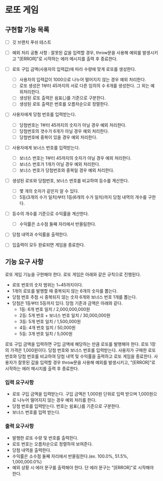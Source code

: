 # 로또 게임

## 구현할 기능 목록

- [ ] 깃 브랜치 푸쉬 테스트

- [ ] 예외 처리 공통 사항 : 잘못된 값을 입력할 경우, throw문을 사용해 예외를 발생시키고 "[ERROR]"로 시작하는 에러 메시지를 출력 후 종료한다.

- [ ] 로또 구입 금액(사용자의 입력값)에 따라 수량에 맞게 로또를 생성한다.
  - [ ] 사용자의 입력값이 1000으로 나누어 떨어지지 않는 경우 예외 처리한다.
  - [ ] 로또 생성은 1부터 45까지의 서로 다른 임의의 수 6개를 생성한다. 그 외는 예외처리한다.
  - [ ] 생성된 로또 출력은 쉼표(,)를 기준으로 구분한다.
  - [ ] 생성된 로또 출력은 번호를 오름차순으로 정렬한다.

- [ ] 사용자에게 당첨 번호를 입력받는다.
  - [ ] 당첨번호는 1부터 45까지의 숫자가 아닐 경우 예외 처리한다.
  - [ ] 당첨번호의 갯수가 6개가 아닐 경우 예외 처리한다.
  - [ ] 당첨번호에 중복이 있을 경우 예외 처리한다.

- [ ] 사용자에게 보너스 번호를 입력받는다.
  - [ ] 보너스 번호는 1부터 45까지의 숫자가 아닐 경우 예외 처리한다.
  - [ ] 보너스 번호가 1개가 아닐 경우 예외 처리한다.
  - [ ] 보너스 번호가 당첨번호와 중복일 경우 예외 처리한다.

- [ ] 생성된 로또와 당첨번호, 보너스 번호를 비교하여 등수를 계산한다.
  - [ ] 몇 개의 숫자가 같은지 알 수 있다.
  - [ ] 5등(3개의 수가 일치)부터 1등(6개의 수가 일치)까지 당첨 내역의 개수를 구한다.

- [ ] 등수의 개수를 기준으로 수익률을 계산한다.
  - [ ] 수익률은 소수점 둘째 자리에서 반올림한다.

- [ ] 당첨 내역과 수익률을 출력한다.
- [ ] 입출력이 모두 완료되면 게임을 종료한다. 

## 기능 요구 사항
로또 게임 기능을 구현해야 한다.
로또 게임은 아래와 같은 규칙으로 진행된다.

- 로또 번호의 숫자 범위는 1~45까지이다.
- 1개의 로또를 발행할 때 중복되지 않는 6개의 숫자를 뽑는다.
- 당첨 번호 추첨 시 중복되지 않는 숫자 6개와 보너스 번호 1개를 뽑는다.
- 당첨은 1등부터 5등까지 있다. 당첨 기준과 금액은 아래와 같다.
  - 1등: 6개 번호 일치 / 2,000,000,000원
  - 2등: 5개 번호 + 보너스 번호 일치 /  30,000,000원
  - 3등: 5개 번호 일치 / 1,500,000원
  - 4등: 4개 번호 일치 / 50,000원
  - 5등: 3개 번호 일치 / 5,000원

로또 구입 금액을 입력하면 구입 금액에 해당하는 만큼 로또를 발행해야 한다.
로또 1장의 가격은 1,000원이다.
당첨 번호와 보너스 번호를 입력받는다.
사용자가 구매한 로또 번호와 당첨 번호를 비교하여 당첨 내역 및 수익률을 출력하고 로또 게임을 종료한다.
사용자가 잘못된 값을 입력할 경우 throw문을 사용해 예외를 발생시키고, "[ERROR]"로 시작하는
에러 메시지를 출력 후 종료한다.

### 입력 요구사항

- 로또 구입 금액을 입력받는다. 구입 금액은 1,000원 단위로 입력 받으며 1,000원으로 나누어 떨어지지 않는 경우 예외 처리를 한다.
- 당첨 번호를 입력받는다. 번호는 쉼표(,)를 기준으로 구분한다.
- 보너스 번호를 입력 받는다.

### 출력 요구사항

- 발행한 로또 수량 및 번호를 출력한다.
- 로또 번호는 오름차순으로 정렬하여 보여준다.
- 당첨 내역을 출력한다.
- 수익률은 소수점 둘째 자리에서 반올림한다.(ex. 100.0%, 51.5%, 1,000,000.0%)
- 예외 상황 시 에러 문구를 출력해야 한다. 단 에러 문구는 "[ERROR]"로 시작해야 한다.
